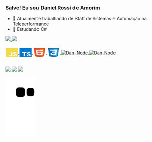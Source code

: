 ### Salve! Eu sou Daniel Rossi de Amorim


- 🔭 Atualmente trabalhando de Staff de Sistemas e Automação na <a href="https://teleperformance.com.br" target="_blank">Teleperformance</a>
- 🌱 Estudando C#

<div align="center" style="display: flex" style="flex-direction: row">
  <a href="https://danielrossi.netlify.app/">
  <img height="180em" src="https://github-readme-stats.vercel.app/api?username=D4nRossi&show_icons=true&theme=tokyonight&include_all_commits=true&count_private=true"/>
  <img height="180em" src="https://github-readme-stats.vercel.app/api/top-langs/?username=D4nRossi&layout=compact&langs_count=7&theme=tokyonight"/>
</div>
<div style="display: inline_block"><br>
  <img align="center" alt="Dan-Js" height="30" width="40" src="https://raw.githubusercontent.com/devicons/devicon/master/icons/javascript/javascript-plain.svg">
  <img align="center" alt="Dan-Ts" height="30" width="40" src="https://raw.githubusercontent.com/devicons/devicon/master/icons/typescript/typescript-plain.svg">
  <img align="center" alt="Dan-HTML" height="30" width="40" src="https://raw.githubusercontent.com/devicons/devicon/master/icons/html5/html5-original.svg">
  <img align="center" alt="Dan-CSS" height="30" width="40" src="https://raw.githubusercontent.com/devicons/devicon/master/icons/css3/css3-original.svg">
  <img align="center" alt="Dan-Node" height="30" width="40" src="https://cdn.jsdelivr.net/gh/devicons/devicon/icons/nodejs/nodejs-plain.svg" />
  <img align="center" alt="Dan-Node" height="30" width="40" src="https://cdn.jsdelivr.net/gh/devicons/devicon/icons/csharp/csharp-plain.svg" />
</div>
  
  ##
 
<div> 
  <a href="https://instagram.com/danielrossi.png" target="_blank"><img src="https://img.shields.io/badge/-Instagram-%23E4405F?style=for-the-badge&logo=instagram&logoColor=white" target="_blank"></a>
 <a href="https://discord.gg/PnCh8H6WwJ" target="_blank"><img src="https://img.shields.io/badge/Discord-7289DA?style=for-the-badge&logo=discord&logoColor=white" target="_blank"></a> 
  <a href="https://www.linkedin.com/in/danielrossi2002/" target="_blank"><img src="https://img.shields.io/badge/-LinkedIn-%230077B5?style=for-the-badge&logo=linkedin&logoColor=white" target="_blank"></a> 
 
  ![Snake animation](https://github.com/D4nRossi/D4nRossi/blob/output/github-contribution-grid-snake.svg)
 
</div>


